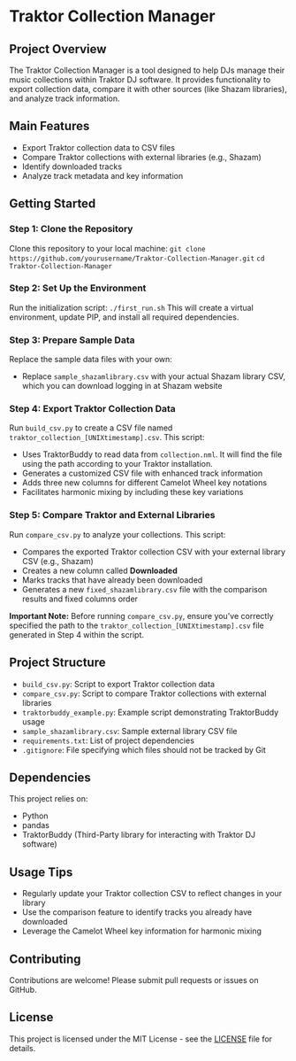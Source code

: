 # Traktor Collection Manager

## Project Overview

The Traktor Collection Manager is a tool designed to help DJs manage their music collections within Traktor DJ software. It provides functionality to export collection data, compare it with other sources (like Shazam libraries), and analyze track information.

## Main Features

- Export Traktor collection data to CSV files
- Compare Traktor collections with external libraries (e.g., Shazam)
- Identify downloaded tracks
- Analyze track metadata and key information

## Getting Started

### Step 1: Clone the Repository

Clone this repository to your local machine:
`git clone https://github.com/yourusername/Traktor-Collection-Manager.git`
`cd Traktor-Collection-Manager`

### Step 2: Set Up the Environment

Run the initialization script:
`./first_run.sh`
This will create a virtual environment, update PIP, and install all required dependencies.

### Step 3: Prepare Sample Data

Replace the sample data files with your own:

- Replace `sample_shazamlibrary.csv` with your actual Shazam library CSV, which you can download logging in at Shazam website

### Step 4: Export Traktor Collection Data

Run `build_csv.py` to create a CSV file named `traktor_collection_[UNIXtimestamp].csv`. This script:

- Uses TraktorBuddy to read data from `collection.nml`. It will find the file using the path according to your Traktor installation.
- Generates a customized CSV file with enhanced track information
- Adds three new columns for different Camelot Wheel key notations
- Facilitates harmonic mixing by including these key variations

### Step 5: Compare Traktor and External Libraries

Run `compare_csv.py` to analyze your collections. This script:

- Compares the exported Traktor collection CSV with your external library CSV (e.g., Shazam)
- Creates a new column called __Downloaded__
- Marks tracks that have already been downloaded
- Generates a new `fixed_shazamlibrary.csv` file with the comparison results and fixed columns order

__Important Note:__ Before running `compare_csv.py`, ensure you've correctly specified the path to the `traktor_collection_[UNIXtimestamp].csv` file generated in Step 4 within the script.

## Project Structure

- `build_csv.py`: Script to export Traktor collection data
- `compare_csv.py`: Script to compare Traktor collections with external libraries
- `traktorbuddy_example.py`: Example script demonstrating TraktorBuddy usage
- `sample_shazamlibrary.csv`: Sample external library CSV file
- `requirements.txt`: List of project dependencies
- `.gitignore`: File specifying which files should not be tracked by Git

## Dependencies

This project relies on:

- Python
- pandas
- TraktorBuddy (Third-Party library for interacting with Traktor DJ software)

## Usage Tips

- Regularly update your Traktor collection CSV to reflect changes in your library
- Use the comparison feature to identify tracks you already have downloaded
- Leverage the Camelot Wheel key information for harmonic mixing

## Contributing

Contributions are welcome! Please submit pull requests or issues on GitHub.

## License

This project is licensed under the MIT License - see the [LICENSE](LICENSE) file for details.
